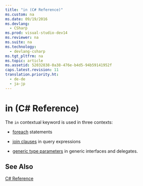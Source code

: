 ```yaml
---
title: "in (C# Reference)"
ms.custom: na
ms.date: 09/19/2016
ms.devlang: 
  - CSharp
ms.prod: visual-studio-dev14
ms.reviewer: na
ms.suite: na
ms.technology: 
  - devlang-csharp
ms.tgt_pltfrm: na
ms.topic: article
ms.assetid: 52032838-0a38-476e-b4d5-94b59141952f
caps.latest.revision: 11
translation.priority.ht: 
  - de-de
  - ja-jp
---
```

# in (C# Reference)
The `in` contextual keyword is used in three contexts:  
  
-   [foreach](../Topic/foreach,%20in%20\(C%23%20Reference\).md) statements  
  
-   [join clauses](../Topic/join%20clause%20\(C%23%20Reference\).md) in query expressions  
  
-   [generic type parameters](../Topic/in%20\(Generic%20Modifier\)%20\(C%23%20Reference\).md) in generic interfaces and delegates.  
  
## See Also  
 [C# Reference](../vs140/C#-Reference.md)